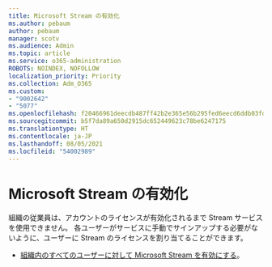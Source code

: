 ```yaml
---
title: Microsoft Stream の有効化
ms.author: pebaum
author: pebaum
manager: scotv
ms.audience: Admin
ms.topic: article
ms.service: o365-administration
ROBOTS: NOINDEX, NOFOLLOW
localization_priority: Priority
ms.collection: Adm_O365
ms.custom:
- "9002642"
- "5077"
ms.openlocfilehash: f20466961deecdb487ff42b2e365e56b295fed6eecd6ddb03fda67ab9110bc4f
ms.sourcegitcommit: b5f7da89a650d2915dc652449623c78be6247175
ms.translationtype: HT
ms.contentlocale: ja-JP
ms.lasthandoff: 08/05/2021
ms.locfileid: "54002989"
---
```

# <a name="enable-microsoft-stream"></a>Microsoft Stream の有効化

組織の従業員は、アカウントのライセンスが有効化されるまで Stream サービスを使用できません。 各ユーザーがサービスに手動でサインアップする必要がないように、ユーザーに Stream のライセンスを割り当てることができます。

- [組織内のすべてのユーザーに対して Microsoft Stream を有効にする](https://docs.microsoft.com/stream/assign-user-licenses)。
